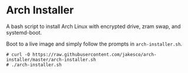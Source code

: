 # Arch Installer

A bash script to install Arch Linux with encrypted drive, zram swap, and systemd-boot. 

Boot to a live image and simply follow the prompts in `arch-installer.sh`.

```
# curl -O https://raw.githubusercontent.com/jakesco/arch-installer/master/arch-installer.sh
# ./arch-installer.sh
```
